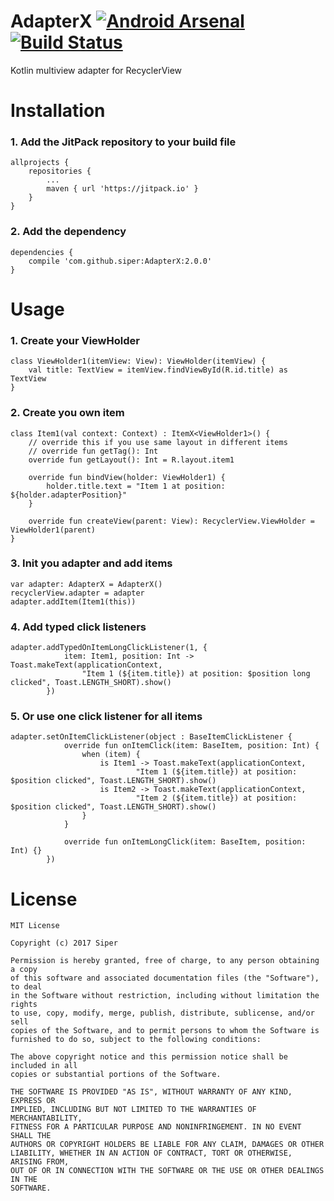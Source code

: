 # AdapterX [![Android Arsenal](https://img.shields.io/badge/Android%20Arsenal-AdapterX-brightgreen.svg?style=flat)](https://android-arsenal.com/details/1/5918) [![Build Status](https://travis-ci.org/siper/AdapterX.svg?branch=master)](https://travis-ci.org/siper/AdapterX)

Kotlin multiview adapter for RecyclerView

# Installation

### 1. Add the JitPack repository to your build file
```
allprojects {
	repositories {
		...
		maven { url 'https://jitpack.io' }
	}
}
```

### 2. Add the dependency
```
dependencies {
	compile 'com.github.siper:AdapterX:2.0.0'
}
```

# Usage

### 1. Create your ViewHolder
```
class ViewHolder1(itemView: View): ViewHolder(itemView) {
    val title: TextView = itemView.findViewById(R.id.title) as TextView
}
```

### 2. Create you own item
```
class Item1(val context: Context) : ItemX<ViewHolder1>() {
    // override this if you use same layout in different items
    // override fun getTag(): Int
    override fun getLayout(): Int = R.layout.item1

    override fun bindView(holder: ViewHolder1) {
        holder.title.text = "Item 1 at position: ${holder.adapterPosition}"
    }

    override fun createView(parent: View): RecyclerView.ViewHolder = ViewHolder1(parent)
}
```

### 3. Init you adapter and add items
```
var adapter: AdapterX = AdapterX()
recyclerView.adapter = adapter
adapter.addItem(Item1(this))
```   

### 4. Add typed click listeners
```
adapter.addTypedOnItemLongClickListener(1, {
            item: Item1, position: Int -> Toast.makeText(applicationContext,
                "Item 1 (${item.title}) at position: $position long clicked", Toast.LENGTH_SHORT).show()
        })
```

### 5. Or use one click listener for all items
```
adapter.setOnItemClickListener(object : BaseItemClickListener {
            override fun onItemClick(item: BaseItem, position: Int) {
                when (item) {
                    is Item1 -> Toast.makeText(applicationContext,
                            "Item 1 (${item.title}) at position: $position clicked", Toast.LENGTH_SHORT).show()
                    is Item2 -> Toast.makeText(applicationContext,
                            "Item 2 (${item.title}) at position: $position clicked", Toast.LENGTH_SHORT).show()
                }
            }

            override fun onItemLongClick(item: BaseItem, position: Int) {}
        })
```

# License
```
MIT License

Copyright (c) 2017 Siper

Permission is hereby granted, free of charge, to any person obtaining a copy
of this software and associated documentation files (the "Software"), to deal
in the Software without restriction, including without limitation the rights
to use, copy, modify, merge, publish, distribute, sublicense, and/or sell
copies of the Software, and to permit persons to whom the Software is
furnished to do so, subject to the following conditions:

The above copyright notice and this permission notice shall be included in all
copies or substantial portions of the Software.

THE SOFTWARE IS PROVIDED "AS IS", WITHOUT WARRANTY OF ANY KIND, EXPRESS OR
IMPLIED, INCLUDING BUT NOT LIMITED TO THE WARRANTIES OF MERCHANTABILITY,
FITNESS FOR A PARTICULAR PURPOSE AND NONINFRINGEMENT. IN NO EVENT SHALL THE
AUTHORS OR COPYRIGHT HOLDERS BE LIABLE FOR ANY CLAIM, DAMAGES OR OTHER
LIABILITY, WHETHER IN AN ACTION OF CONTRACT, TORT OR OTHERWISE, ARISING FROM,
OUT OF OR IN CONNECTION WITH THE SOFTWARE OR THE USE OR OTHER DEALINGS IN THE
SOFTWARE.
```
